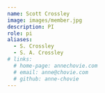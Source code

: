 ```yaml
---
name: Scott Crossley
image: images/member.jpg
description: PI
role: pi
aliases:
  - S. Crossley
  - S. A. Crossley
# links:
  # home-page: annechovie.com
  # email: anne@chovie.com
  # github: anne-chovie
---
```


<!-- Anne is a good dog.
She studied at the University of Good Dogs.
She likes pets, walkies, and treats. -->
